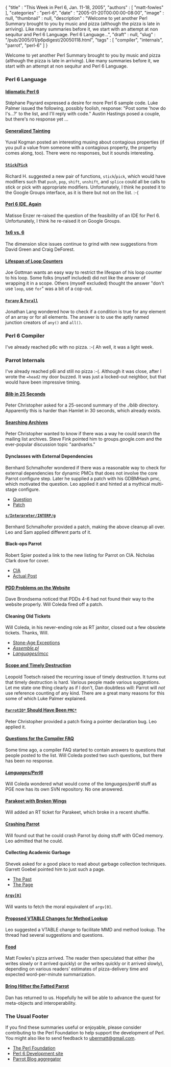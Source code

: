 {
   "title" : "This Week in Perl 6, Jan. 11-18, 2005",
   "authors" : [
      "matt-fowles"
   ],
   "categories" : "perl-6",
   "date" : "2005-01-20T00:00:00-08:00",
   "image" : null,
   "thumbnail" : null,
   "description" : "Welcome to yet another Perl Summary brought to you by music and pizza (although the pizza is late in arriving). Like many summaries before it, we start with an attempt at non sequitur and Perl 6 Language. Perl 6 Language...",
   "draft" : null,
   "slug" : "/pub/2005/01/p6pdigest/20050118.html",
   "tags" : [
      "compiler",
      "internals",
      "parrot",
      "perl-6"
   ]
}



Welcome to yet another Perl Summary brought to you by music and pizza (although the pizza is late in arriving). Like many summaries before it, we start with an attempt at non sequitur and Perl 6 Language.

### Perl 6 Language

#### [Idiomatic Perl 6](http://groups-beta.google.com/group/perl.perl6.language/browse_frm/thread/b3eee67e168e307c/1e865f9b0b1b2eec?_done=%2Fgroup%2Fperl.perl6.language%3F&_doneTitle=Back+to+topics&_doneTitle=Back&&d#1e865f9b0b1b2eec)

Stéphane Payrard expressed a desire for more Perl 6 sample code. Luke Palmer issued the following, possibly foolish, response: "Post some 'how do I's...?' to the list, and I'll reply with code." Austin Hastings posed a couple, but there's no response yet ...

#### [Generalized Tainting](http://groups-beta.google.com/group/perl.perl6.language/browse_frm/thread/7399190967f8b425/3ab0fa30a7a3c812?_done=%2Fgroup%2Fperl.perl6.language%3F&_doneTitle=Back+to+topics&_doneTitle=Back&&d#3ab0fa30a7a3c812)

Yuval Kogman posted an interesting musing about contagious properties (if you pull a value from someone with a contagious property, the property comes along, too). There were no responses, but it sounds interesting.

#### [`Stick`/`Pick`](http://groups-beta.google.com/group/perl.perl6.language/browse_frm/thread/b60b94553109d196/c23ee29694e0cdf9?_done=%2Fgroup%2Fperl.perl6.language%3F&_doneTitle=Back+to+topics&_doneTitle=Back&&d#c23ee29694e0cdf9)

Richard H. suggested a new pair of functions, `stick`/`pick`, which would have modifiers such that `push`, `pop`, `shift`, `unshift`, and `splice` could all be calls to stick or pick with appropriate modifiers. Unfortunately, I think he posted it to the Google Groups interface, as it is there but not on the list. :-(

#### [Perl 6 IDE, Again](http://groups-beta.google.com/group/perl.perl6.language/browse_frm/thread/d31481c114e88a11/6fee65a60d6e190b?_done=%2Fgroup%2Fperl.perl6.language%3F&_doneTitle=Back+to+topics&_doneTitle=Back&&d#6fee65a60d6e190b)

Matisse Enzer re-raised the question of the feasibility of an IDE for Perl 6. Unfortunately, I think he re-raised it on Google Groups.

#### [1x6 vs. 6](http://groups-beta.google.com/group/perl.perl6.language/browse_frm/thread/96503cca52fd9c56/b335e917f3c0db0e?_done=%2Fgroup%2Fperl.perl6.language%3F&_doneTitle=Back+to+topics&_doneTitle=Back&&d#b335e917f3c0db0e)

The dimension slice issues continue to grind with new suggestions from David Green and Craig DeForest.

#### [Lifespan of Loop Counters](http://groups-beta.google.com/group/perl.perl6.language/browse_frm/thread/a2ddf112aa0bbf40/82e94fb1cfb404aa?_done=%2Fgroup%2Fperl.perl6.language%3F&_doneTitle=Back+to+topics&_doneTitle=Back&&d#82e94fb1cfb404aa)

Joe Gottman wants an easy way to restrict the lifespan of his loop counter to his loop. Some folks (myself included) did not like the answer of wrapping it in a scope. Others (myself excluded) thought the answer "don't use `loop`, use `for`" was a bit of a cop-out.

#### [`Forany` & `Forall`](http://groups-beta.google.com/group/perl.perl6.language/browse_frm/thread/c0aac33183670ccb/afb1c80562a9bf40?_done=%2Fgroup%2Fperl.perl6.language%3F&_doneTitle=Back+to+topics&_doneTitle=Back&&d#afb1c80562a9bf40)

Jonathan Lang wondered how to check if a condition is true for any element of an array or for all elements. The answer is to use the aptly named junction creators of `any()` and `all()`.

### Perl 6 Compiler

I've already reached p6c with no pizza. :-( Ah well, it was a light week.

### Parrot Internals

I've already reached p6i and still no pizza :-(. Although it was close, after I wrote the `=head2` my door buzzed. It was just a locked-out neighbor, but that would have been impressive timing.

#### [*Blib* in 25 Seconds](http://groups-beta.google.com/group/perl.perl6.internals/browse_frm/thread/13efa03d11995889/fc4726ffd175662b?_done=%2Fgroup%2Fperl.perl6.internals%3F&_doneTitle=Back+to+topics&_doneTitle=Back&&d#fc4726ffd175662b)

Peter Christopher asked for a 25-second summary of the *./blib* directory. Apparently this is harder than Hamlet in 30 seconds, which already exists.

#### [Searching Archives](http://groups-beta.google.com/group/perl.perl6.internals/browse_frm/thread/144b250f3845ed3b/10ac67a3f6383aab?_done=%2Fgroup%2Fperl.perl6.internals%3F&_doneTitle=Back+to+topics&_doneTitle=Back&&d#10ac67a3f6383aab)

Peter Christopher wanted to know if there was a way he could search the mailing list archives. Steve Fink pointed him to groups.google.com and the ever-popular discussion topic "aardvarks."

#### Dynclasses with External Dependencies

Bernhard Schmalhofer wondered if there was a reasonable way to check for external dependencies for dynamic PMCs that does not involve the core Parrot configure step. Later he supplied a patch with his GDBMHash pmc, which motivated the question. Leo applied it and hinted at a mythical multi-stage configure.

-   [Question](http://groups-beta.google.com/group/perl.perl6.internals/browse_frm/thread/a51cc847fc6a56b9/371bf70adf0569b0?_done=%2Fgroup%2Fperl.perl6.internals%3F&_doneTitle=Back+to+topics&_doneTitle=Back&&d#371bf70adf0569b0)
-   [Patch](http://groups-beta.google.com/group/perl.perl6.internals/browse_frm/thread/8144e9c83f34afdc/6111cee72a601a2f?_done=%2Fgroup%2Fperl.perl6.internals%3F&_doneTitle=Back+to+topics&_doneTitle=Back&&d#6111cee72a601a2f)

#### [`s/Interpreter/INTERP/g`](http://groups-beta.google.com/group/perl.perl6.internals/browse_frm/thread/076bed21ea8c5005/32c2920294524874?_done=%2Fgroup%2Fperl.perl6.internals%3F&_doneTitle=Back+to+topics&_doneTitle=Back&&d#32c2920294524874)

Bernhard Schmalhofer provided a patch, making the above cleanup all over. Leo and Sam applied different parts of it.

#### Black-ops Parrot

Robert Spier posted a link to the new listing for Parrot on CIA. Nicholas Clark dove for cover.

-   [CIA](http://cia.navi.cx/stats/project/parrot)
-   [Actual Post](http://groups-beta.google.com/group/perl.perl6.internals/browse_frm/thread/2ccc347e62a108d8/a4609593914578b5?_done=%2Fgroup%2Fperl.perl6.internals%3F&_doneTitle=Back+to+topics&_doneTitle=Back&&d#a4609593914578b5)

#### [PDD Problems on the Website](http://groups-beta.google.com/group/perl.perl6.internals/browse_frm/thread/a53a24f2aa5cc202/54165e5ddf4f5f8e?_done=%2Fgroup%2Fperl.perl6.internals%3F&_doneTitle=Back+to+topics&_doneTitle=Back&&d#54165e5ddf4f5f8e)

Dave Brondsema noticed that PDDs 4-6 had not found their way to the website properly. Will Coleda fired off a patch.

#### Cleaning Old Tickets

Will Coleda, in his never-ending role as RT janitor, closed out a few obsolete tickets. Thanks, Will.

-   [Stone-Age Exceptions](http://groups-beta.google.com/group/perl.perl6.internals/browse_frm/thread/93a08abe9dbb38aa/a2b066dbaec2a29f?_done=%2Fgroup%2Fperl.perl6.internals%3F&_doneTitle=Back+to+topics&_doneTitle=Back&&d#a2b066dbaec2a29f)
-   [*Assemble.pl*](http://groups-beta.google.com/group/perl.perl6.internals/browse_frm/thread/3b78d24f9207e120/57ddd23c5b19320b?_done=%2Fgroup%2Fperl.perl6.internals%3F&_doneTitle=Back+to+topics&_doneTitle=Back&&d#57ddd23c5b19320b)
-   [*Languages/imcc*](http://groups-beta.google.com/group/perl.perl6.internals/browse_frm/thread/e75ed93673aaaace/576298f84bd61718?_done=%2Fgroup%2Fperl.perl6.internals%3F&_doneTitle=Back+to+topics&_doneTitle=Back&&d#576298f84bd61718)

#### [Scope and Timely Destruction](http://groups-beta.google.com/group/perl.perl6.internals/browse_frm/thread/7acc217ddcbc84a8/6fa389d176b99b64?_done=%2Fgroup%2Fperl.perl6.internals%3F&_doneTitle=Back+to+topics&_doneTitle=Back&&d#6fa389d176b99b64)

Leopold Toetsch raised the recurring issue of timely destruction. It turns out that timely destruction is hard. Various people made various suggestions. Let me state one thing clearly as if I don't, Dan doubtless will: Parrot will *not* use reference counting of any kind. There are a great many reasons for this some of which Luke Palmer explained.

#### [`ParrotIO*` Should Have Been `PMC*`](http://groups-beta.google.com/group/perl.perl6.internals/browse_frm/thread/62850c0d067ceb93/7ce1a32b0217b55b?_done=%2Fgroup%2Fperl.perl6.internals%3F&_doneTitle=Back+to+topics&_doneTitle=Back&&d#7ce1a32b0217b55b)

Peter Christopher provided a patch fixing a pointer declaration bug. Leo applied it.

#### [Questions for the Compiler FAQ](http://groups-beta.google.com/group/perl.perl6.internals/browse_frm/thread/10083334ec147124/448ef8053c7f0ab4?_done=%2Fgroup%2Fperl.perl6.internals%3F&_doneTitle=Back+to+topics&_doneTitle=Back&&d#448ef8053c7f0ab4)

Some time ago, a compiler FAQ started to contain answers to questions that people posted to the list. Will Coleda posted two such questions, but there has been no response.

#### [*Languages/Perl6*](http://groups-beta.google.com/group/perl.perl6.internals/browse_frm/thread/1187c8a987294a13/7cc29b214379aff8?_done=%2Fgroup%2Fperl.perl6.internals%3F&_doneTitle=Back+to+topics&_doneTitle=Back&&d#7cc29b214379aff8)

Will Coleda wondered what would come of the *languages/perl6* stuff as PGE now has its own SVN repository. No one answered.

#### [Parakeet with Broken Wings](http://groups-beta.google.com/group/perl.perl6.internals/browse_frm/thread/8b091009f3fc224d/1b000bb26d5cf99b?_done=%2Fgroup%2Fperl.perl6.internals%3F&_doneTitle=Back+to+topics&_doneTitle=Back&&d#1b000bb26d5cf99b)

Will added an RT ticket for Parakeet, which broke in a recent shuffle.

#### [Crashing Parrot](http://groups-beta.google.com/group/perl.perl6.internals/browse_frm/thread/19b427ae3dc4e52a/b65ff846197a2e15?_done=%2Fgroup%2Fperl.perl6.internals%3F&_doneTitle=Back+to+topics&_doneTitle=Back&&d#b65ff846197a2e15)

Will found out that he could crash Parrot by doing stuff with GCed memory. Leo admitted that he could.

#### Collecting Academic Garbage

Shevek asked for a good place to read about garbage collection techniques. Garrett Goebel pointed him to just such a page.

-   [The Past](http://groups-beta.google.com/group/perl.perl6.internals/browse_frm/thread/14246a9c228bd313/9f04c1d0203f09ae?_done=%2Fgroup%2Fperl.perl6.internals%3F&_doneTitle=Back+to+topics&_doneTitle=Back&&d#9f04c1d0203f09ae)
-   [The Page](http://www.cs.kent.ac.uk/people/staff/rej/gc.html)

#### [`Argv[0]`](http://groups-beta.google.com/group/perl.perl6.internals/browse_frm/thread/5ac3f1c5375d5da5/63c479a0364480d9?_done=%2Fgroup%2Fperl.perl6.internals%3F&_doneTitle=Back+to+topics&_doneTitle=Back&&d#63c479a0364480d9)

Will wants to fetch the moral equivalent of `argv[0]`.

#### [Proposed VTABLE Changes for Method Lookup](http://groups-beta.google.com/group/perl.perl6.internals/browse_frm/thread/2a32fa21e2795b7f/fd10f5769fb8ed39?_done=%2Fgroup%2Fperl.perl6.internals%3F&_doneTitle=Back+to+topics&_doneTitle=Back&&d#fd10f5769fb8ed39)

Leo suggested a VTABLE change to facilitate MMD and method lookup. The thread had several suggestions and questions.

#### [Food](http://www.sccs.swarthmore.edu/users/04/fowles)

Matt Fowles's pizza arrived. The reader then speculated that either (he writes slowly or it arrived quickly) or (he writes quickly or it arrived slowly), depending on various readers' estimates of pizza-delivery time and expected word-per-minute summarization.

#### [Bring Hither the Fatted Parrot](http://groups-beta.google.com/group/perl.perl6.internals/browse_frm/thread/c3549ba4ffce05e7/53f3f63c523ff824?_done=%2Fgroup%2Fperl.perl6.internals%3F&_doneTitle=Back+to+topics&_doneTitle=Back&&d#53f3f63c523ff824)

Dan has returned to us. Hopefully he will be able to advance the quest for meta-objects and interoperability.

### The Usual Footer

If you find these summaries useful or enjoyable, please consider contributing to the Perl Foundation to help support the development of Perl. You might also like to send feedback to [ubermatt@gmail.com](ubermatt@gmail.com).

-   [The Perl Foundation](http://donate.perl-foundation.org/)
-   [Perl 6 Development site](http://dev.perl.org/perl6/)
-   [Parrot Blog aggregator](http://planet.parrotcode.org/)


